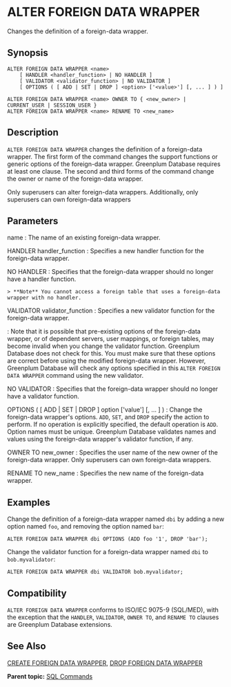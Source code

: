 # ALTER FOREIGN DATA WRAPPER

Changes the definition of a foreign-data wrapper.

## Synopsis

``` {#sql_command_synopsis}
ALTER FOREIGN DATA WRAPPER <name>
    [ HANDLER <handler_function> | NO HANDLER ]
    [ VALIDATOR <validator_function> | NO VALIDATOR ]
    [ OPTIONS ( [ ADD | SET | DROP ] <option> ['<value>'] [, ... ] ) ]

ALTER FOREIGN DATA WRAPPER <name> OWNER TO { <new_owner> | CURRENT_USER | SESSION_USER }
ALTER FOREIGN DATA WRAPPER <name> RENAME TO <new_name>
```

## Description

`ALTER FOREIGN DATA WRAPPER` changes the definition of a foreign-data wrapper. The first form of the command changes the support functions or generic options of the foreign-data wrapper. Greenplum Database requires at least one clause. The second and third forms of the command change the owner or name of the foreign-data wrapper.

Only superusers can alter foreign-data wrappers. Additionally, only superusers can own foreign-data wrappers

## Parameters

name
:   The name of an existing foreign-data wrapper.

HANDLER handler_function
:   Specifies a new handler function for the foreign-data wrapper.

NO HANDLER
:   Specifies that the foreign-data wrapper should no longer have a handler function.

    > **Note** You cannot access a foreign table that uses a foreign-data wrapper with no handler.

VALIDATOR validator_function
:   Specifies a new validator function for the foreign-data wrapper.

:   Note that it is possible that pre-existing options of the foreign-data wrapper, or of dependent servers, user mappings, or foreign tables, may become invalid when you change the validator function. Greenplum Database does not check for this. You must make sure that these options are correct before using the modified foreign-data wrapper. However, Greenplum Database will check any options specified in this `ALTER FOREIGN DATA WRAPPER` command using the new validator.

NO VALIDATOR
:   Specifies that the foreign-data wrapper should no longer have a validator function.

OPTIONS ( [ ADD | SET | DROP ] option ['value'] [, ... ] )
:   Change the foreign-data wrapper's options. `ADD`, `SET`, and `DROP` specify the action to perform. If no operation is explicitly specified, the default operation is `ADD`. Option names must be unique. Greenplum Database validates names and values using the foreign-data wrapper's validator function, if any.

OWNER TO new_owner
:   Specifies the user name of the new owner of the foreign-data wrapper. Only superusers can own foreign-data wrappers.

RENAME TO new_name
:   Specifies the new name of the foreign-data wrapper.

## Examples

Change the definition of a foreign-data wrapper named `dbi` by adding a new option named `foo`, and removing the option named `bar`:

```
ALTER FOREIGN DATA WRAPPER dbi OPTIONS (ADD foo '1', DROP 'bar');
```

Change the validator function for a foreign-data wrapper named `dbi` to `bob.myvalidator`:

```
ALTER FOREIGN DATA WRAPPER dbi VALIDATOR bob.myvalidator;
```

## Compatibility

`ALTER FOREIGN DATA WRAPPER` conforms to ISO/IEC 9075-9 (SQL/MED), with the exception that the `HANDLER`, `VALIDATOR`, `OWNER TO`, and `RENAME TO` clauses are Greenplum Database extensions.

## See Also

[CREATE FOREIGN DATA WRAPPER](CREATE_FOREIGN_DATA_WRAPPER.html), [DROP FOREIGN DATA WRAPPER](DROP_FOREIGN_DATA_WRAPPER.html)

**Parent topic:** [SQL Commands](../sql_commands/sql_ref.html)

